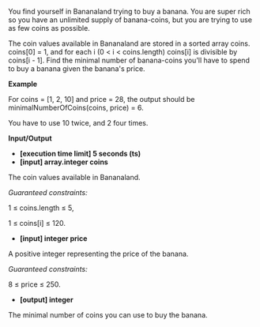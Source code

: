 You find yourself in Bananaland trying to buy a banana. You are super rich so you have an unlimited supply of banana-coins, but you are trying to use as few coins as possible.

The coin values available in Bananaland are stored in a sorted array coins. coins[0] = 1, and for each i (0 &lt; i &lt; coins.length) coins[i] is divisible by coins[i - 1]. Find the minimal number of banana-coins you'll have to spend to buy a banana given the banana's price.

**Example**

For coins = [1, 2, 10] and price = 28, the output should be
minimalNumberOfCoins(coins, price) = 6.

You have to use 10 twice, and 2 four times.

**Input/Output**

- **[execution time limit] 5 seconds (ts)**
- **[input] array.integer coins**

The coin values available in Bananaland.

_Guaranteed constraints:_

1 ≤ coins.length ≤ 5,

1 ≤ coins[i] ≤ 120.

- **[input] integer price**

A positive integer representing the price of the banana.

_Guaranteed constraints:_

8 ≤ price ≤ 250.

- **[output] integer**

The minimal number of coins you can use to buy the banana.
